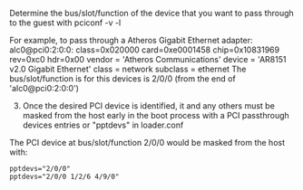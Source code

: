 Determine the bus/slot/function of the device that you want to pass through to the guest with pciconf -v -l

For example, to pass through a Atheros Gigabit Ethernet adapter:
alc0@pci0:2:0:0:        class=0x020000 card=0xe0001458 chip=0x10831969 rev=0xc0 hdr=0x00
    vendor     = 'Atheros Communications'
    device     = 'AR8151 v2.0 Gigabit Ethernet'
    class      = network
    subclass   = ethernet
The bus/slot/function is for this devices is 2/0/0 (from the end of 'alc0@pci0:2:0:0')

3. Once the desired PCI device is identified, it and any others must be masked from the host early in the boot process with a PCI passthrough devices entries or "pptdevs" in loader.conf

The PCI device at bus/slot/function 2/0/0 would be masked from the host with:

    pptdevs="2/0/0"
    pptdevs="2/0/0 1/2/6 4/9/0"
